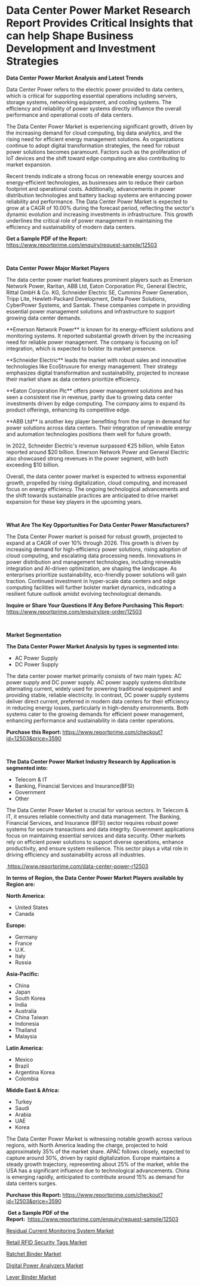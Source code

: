 <p><h1>Data Center Power Market Research Report Provides Critical Insights that can help Shape Business Development and Investment Strategies</h1></p><p><strong>Data Center Power Market Analysis and Latest Trends</strong></p>
<p><p>Data Center Power refers to the electric power provided to data centers, which is critical for supporting essential operations including servers, storage systems, networking equipment, and cooling systems. The efficiency and reliability of power systems directly influence the overall performance and operational costs of data centers.</p><p>The Data Center Power Market is experiencing significant growth, driven by the increasing demand for cloud computing, big data analytics, and the rising need for efficient energy management solutions. As organizations continue to adopt digital transformation strategies, the need for robust power solutions becomes paramount. Factors such as the proliferation of IoT devices and the shift toward edge computing are also contributing to market expansion.</p><p>Recent trends indicate a strong focus on renewable energy sources and energy-efficient technologies, as businesses aim to reduce their carbon footprint and operational costs. Additionally, advancements in power distribution technologies and battery backup systems are enhancing power reliability and performance. The Data Center Power Market is expected to grow at a CAGR of 10.00% during the forecast period, reflecting the sector's dynamic evolution and increasing investments in infrastructure. This growth underlines the critical role of power management in maintaining the efficiency and sustainability of modern data centers.</p></p>
<p><strong>Get a Sample PDF of the Report:&nbsp;</strong> <a href="https://www.reportprime.com/enquiry/request-sample/12503?utm_campaign=2263&utm_medium=2&utm_source=Github&utm_content=ia&utm_term=18032025&utm_id=data-center-power">https://www.reportprime.com/enquiry/request-sample/12503</a></p>
<p>&nbsp;</p>
<p><strong>Data Center Power Major Market Players</strong></p>
<p><p>The data center power market features prominent players such as Emerson Network Power, Raritan, ABB Ltd, Eaton Corporation Plc, General Electric, Rittal GmbH & Co. KG, Schneider Electric SE, Cummins Power Generation, Tripp Lite, Hewlett-Packard Development, Delta Power Solutions, CyberPower Systems, and Santak. These companies compete in providing essential power management solutions and infrastructure to support growing data center demands.</p><p>**Emerson Network Power** is known for its energy-efficient solutions and monitoring systems. It reported substantial growth driven by the increasing need for reliable power management. The company is focusing on IoT integration, which is expected to bolster its market presence.</p><p>**Schneider Electric** leads the market with robust sales and innovative technologies like EcoStruxure for energy management. Their strategy emphasizes digital transformation and sustainability, projected to increase their market share as data centers prioritize efficiency.</p><p>**Eaton Corporation Plc** offers power management solutions and has seen a consistent rise in revenue, partly due to growing data center investments driven by edge computing. The company aims to expand its product offerings, enhancing its competitive edge.</p><p>**ABB Ltd** is another key player benefiting from the surge in demand for power solutions across data centers. Their integration of renewable energy and automation technologies positions them well for future growth. </p><p>In 2022, Schneider Electric's revenue surpassed €25 billion, while Eaton reported around $20 billion. Emerson Network Power and General Electric also showcased strong revenues in the power segment, with both exceeding $10 billion. </p><p>Overall, the data center power market is expected to witness exponential growth, propelled by rising digitalization, cloud computing, and increased focus on energy efficiency. The ongoing technological advancements and the shift towards sustainable practices are anticipated to drive market expansion for these key players in the upcoming years.</p></p>
<p>&nbsp;</p>
<p><strong>What Are The Key Opportunities For Data Center Power Manufacturers?</strong></p>
<p><p>The Data Center Power market is poised for robust growth, projected to expand at a CAGR of over 10% through 2026. This growth is driven by increasing demand for high-efficiency power solutions, rising adoption of cloud computing, and escalating data processing needs. Innovations in power distribution and management technologies, including renewable integration and AI-driven optimization, are shaping the landscape. As enterprises prioritize sustainability, eco-friendly power solutions will gain traction. Continued investment in hyper-scale data centers and edge computing facilities will further bolster market dynamics, indicating a resilient future outlook amidst evolving technological demands.</p></p>
<p><strong>Inquire or Share Your Questions If Any Before Purchasing This Report:</strong> <a href="https://www.reportprime.com/enquiry/pre-order/12503?utm_campaign=2263&utm_medium=2&utm_source=Github&utm_content=ia&utm_term=18032025&utm_id=data-center-power">https://www.reportprime.com/enquiry/pre-order/12503</a></p>
<p>&nbsp;</p>
<p><strong>Market Segmentation</strong></p>
<p><strong>The Data Center Power Market Analysis by types is segmented into:</strong></p>
<p><ul><li>AC Power Supply</li><li>DC Power Supply</li></ul></p>
<p><p>The data center power market primarily consists of two main types: AC power supply and DC power supply. AC power supply systems distribute alternating current, widely used for powering traditional equipment and providing stable, reliable electricity. In contrast, DC power supply systems deliver direct current, preferred in modern data centers for their efficiency in reducing energy losses, particularly in high-density environments. Both systems cater to the growing demands for efficient power management, enhancing performance and sustainability in data center operations.</p></p>
<p><strong>Purchase this Report:&nbsp;</strong><a href="https://www.reportprime.com/checkout?id=12503&price=3590&utm_campaign=2263&utm_medium=2&utm_source=Github&utm_content=ia&utm_term=18032025&utm_id=data-center-power">https://www.reportprime.com/checkout?id=12503&price=3590</a></p>
<p>&nbsp;</p>
<p><strong>The Data Center Power Market Industry Research by Application is segmented into:</strong></p>
<p><ul><li>Telecom & IT</li><li>Banking, Financial Services and Insurance(BFSI)</li><li>Government</li><li>Other</li></ul></p>
<p><p>The Data Center Power Market is crucial for various sectors. In Telecom & IT, it ensures reliable connectivity and data management. The Banking, Financial Services, and Insurance (BFSI) sector requires robust power systems for secure transactions and data integrity. Government applications focus on maintaining essential services and data security. Other markets rely on efficient power solutions to support diverse operations, enhance productivity, and ensure system resilience. This sector plays a vital role in driving efficiency and sustainability across all industries.</p></p>
<p><a href="https://www.reportprime.com/data-center-power-r12503?utm_campaign=2263&utm_medium=2&utm_source=Github&utm_content=ia&utm_term=18032025&utm_id=data-center-power">&nbsp;https://www.reportprime.com/data-center-power-r12503</a></p>
<p><strong>In terms of Region, the Data Center Power Market Players available by Region are:</strong></p>
<p>
    <p> <strong> North America: </strong>
        <ul>
            <li>United States</li>
            <li>Canada</li>
        </ul>
        </p> 
    <p> <strong> Europe: </strong>
        <ul>
            <li>Germany</li>
            <li>France</li>
            <li>U.K.</li>
            <li>Italy</li>
            <li>Russia</li>
        </ul>
        </p> 
    <p> <strong> Asia-Pacific: </strong>
        <ul>
            <li>China</li>
            <li>Japan</li>
            <li>South Korea</li>
            <li>India</li>
            <li>Australia</li>
            <li>China Taiwan</li>
            <li>Indonesia</li>
            <li>Thailand</li>
            <li>Malaysia</li>
        </ul>
        </p> 
    <p> <strong> Latin America: </strong>
        <ul>
            <li>Mexico</li>
            <li>Brazil</li>
            <li>Argentina Korea</li>
            <li>Colombia</li>
        </ul>
        </p> 
    <p> <strong> Middle East & Africa: </strong>
        <ul>
            <li>Turkey</li>
            <li>Saudi</li>
            <li>Arabia</li>
            <li>UAE</li>
            <li>Korea</li>
        </ul>
    </p>
    </p>
<p><p>The Data Center Power Market is witnessing notable growth across various regions, with North America leading the charge, projected to hold approximately 35% of the market share. APAC follows closely, expected to capture around 30%, driven by rapid digitalization. Europe maintains a steady growth trajectory, representing about 25% of the market, while the USA has a significant influence due to technological advancements. China is emerging rapidly, anticipated to contribute around 15% as demand for data centers surges.</p></p>
<p><strong>Purchase this Report: </strong><a href="https://www.reportprime.com/checkout?id=12503&price=3590&utm_campaign=2263&utm_medium=2&utm_source=Github&utm_content=ia&utm_term=18032025&utm_id=data-center-power">https://www.reportprime.com/checkout?id=12503&price=3590</a></p>
<p>&nbsp;<strong>Get a Sample PDF of the Report:&nbsp;&nbsp;</strong><a href="https://www.reportprime.com/enquiry/request-sample/12503?utm_campaign=2263&utm_medium=2&utm_source=Github&utm_content=ia&utm_term=18032025&utm_id=data-center-power">https://www.reportprime.com/enquiry/request-sample/12503</a></p>
<p><strong></strong></p>
<p><p><a href="https://github.com/gaiusmelyna/Market-Research-Report-List-1/blob/main/residual-current-monitoring-system-market.md?utm_campaign=2263&utm_medium=2&utm_source=Github&utm_content=ia&utm_term=18032025&utm_id=data-center-power">Residual Current Monitoring System Market</a></p><p><a href="https://github.com/meenafadilkh/Market-Research-Report-List-1/blob/main/retail-rfid-security-tags-market.md?utm_campaign=2263&utm_medium=2&utm_source=Github&utm_content=ia&utm_term=18032025&utm_id=data-center-power">Retail RFID Security Tags Market</a></p><p><a href="https://www.linkedin.com/pulse/ratchet-binder-market-overview-forecasted-56-cagr-growth-from-6nmge?utm_campaign=2263&utm_medium=2&utm_source=Github&utm_content=ia&utm_term=18032025&utm_id=data-center-power">Ratchet Binder Market</a></p><p><a href="https://www.linkedin.com/pulse/mapping-digital-power-analyzers-market-trends-challenges-bawme?utm_campaign=2263&utm_medium=2&utm_source=Github&utm_content=ia&utm_term=18032025&utm_id=data-center-power">Digital Power Analyzers Market</a></p><p><a href="https://www.linkedin.com/pulse/growth-potential-market-share-analysis-lever-binder-size-forecast-skoje?utm_campaign=2263&utm_medium=2&utm_source=Github&utm_content=ia&utm_term=18032025&utm_id=data-center-power">Lever Binder Market</a></p></p>